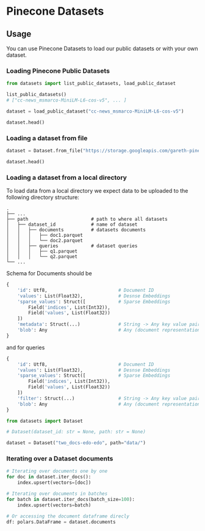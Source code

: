 # Pinecone Datasets

## Usage

You can use Pinecone Datasets to load our public datasets or with your own dataset.

### Loading Pinecone Public Datasets

```python
from datasets import list_public_datasets, load_public_dataset

list_public_datasets()
# ["cc-news_msmarco-MiniLM-L6-cos-v5", ... ]

dataset = load_public_dataset("cc-news_msmarco-MiniLM-L6-cos-v5")

dataset.head()
```

### Loading a dataset from file

```python
dataset = Dataset.from_file("https://storage.googleapis.com/gareth-pinecone-datasets/quora.parquet")

dataset.head()
```

### Loading a dataset from a local directory 

To load data from a local directory we expect data to be uploaded to the following directory structure:

    .
    ├── ...
    ├── path                       # path to where all datasets
    │   ├── dataset_id             # name of dataset
    │   │   ├── documents          # datasets documents
    │   │   │   ├── doc1.parquet  
    │   │   │   └── doc2.parquet   
    │   │   ├── queries            # dataset queries
    │   │   │   ├── q1.parquet  
    │   │   │   └── q2.parquet   
    └── ...
    
Schema for Documents should be 
```python
{
    'id': Utf8,                          # Document ID
    'values': List(Float32),             # Desnse Embeddings
    'sparse_values': Struct([            # Sparse Embeddings
        Field('indices', List(Int32)), 
        Field('values', List(Float32))
    ])
    'metadata': Struct(...)              # String -> Any key value pairs
    'blob': Any                          # Any (document representation)
}
 ```

and for queries
```python
{
    'id': Utf8,                          # Document ID
    'values': List(Float32),             # Desnse Embeddings
    'sparse_values': Struct([            # Sparse Embeddings
        Field('indices', List(Int32)), 
        Field('values', List(Float32))
    ])
    'filter': Struct(...)                # String -> Any key value pairs
    'blob': Any                          # Any (document representation)
}
 ```

```python
from datasets import Dataset

# Dataset(dataset_id: str = None, path: str = None)

dataset = Dataset("two_docs-edo-edo", path="data/")
```

### Iterating over a Dataset documents

```python
# Iterating over documents one by one
for doc in dataset.iter_docs():
    index.upsert(vectors=[doc])

# Iterating over documents in batches
for batch in dataset.iter_docs(batch_size=100):
    index.upsert(vectors=batch)

# Or accessing the document dataframe direcly
df: polars.DataFrame = dataset.documents
```

